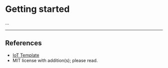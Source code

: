 # Getting started

...

---

## References

- [IoT Template](https://www.nuget.org/packages/Garrard.IoT.Templates/)
- MIT license with addition(s); please read.
